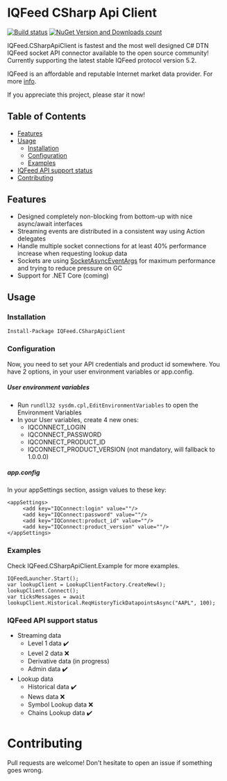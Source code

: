 # IQFeed CSharp Api Client #
[![Build status](https://ci.appveyor.com/api/projects/status/6u1f245xxvkri7s2/branch/master?svg=true)](https://ci.appveyor.com/project/mathpaquette/iqfeed-csharpapiclient/branch/master) [![NuGet Version and Downloads count](https://buildstats.info/nuget/IQFeed.CSharpApiClient)](https://www.nuget.org/packages/IQFeed.CSharpApiClient) 

IQFeed.CSharpApiClient is fastest and the most well designed C# DTN IQFeed socket API connector available to the open source community! Currently supporting the latest stable IQFeed protocol version 5.2.

IQFeed is an affordable and reputable Internet market data provider. For more [info](http://www.iqfeed.net/index.cfm?displayaction=developer&section=main).

If you appreciate this project, please star it now!

## Table of Contents
- [Features](#features)
- [Usage](#usage)
  - [Installation](#installation)
  - [Configuration](#configuration)
  - [Examples](#examples)
- [IQFeed API support status](#iqfeed-api-support-status)
- [Contributing](#contributing)

## Features
- Designed completely non-blocking from bottom-up with nice async/await interfaces
- Streaming events are distributed in a consistent way using Action delegates
- Handle multiple socket connections for at least 40% performance increase when requesting lookup data
- Sockets are using [SocketAsyncEventArgs](https://msdn.microsoft.com/en-us/library/system.net.sockets.socketasynceventargs(v=vs.110).aspx) for maximum performance and trying to reduce pressure on GC
- Support for .NET Core (coming)

## Usage
### Installation
`Install-Package IQFeed.CSharpApiClient`

### Configuration
Now, you need to set your API credentials and product id somewhere. You have 2 options, in your user environment variables or app.config.

##### User environment variables
- Run `rundll32 sysdm.cpl,EditEnvironmentVariables` to open the Environment Variables
- In your User variables, create 4 new ones:
  - IQCONNECT_LOGIN
  - IQCONNECT_PASSWORD
  - IQCONNECT_PRODUCT_ID
  - IQCONNECT_PRODUCT_VERSION (not mandatory, will fallback to 1.0.0.0)

##### app.config
In your appSettings section, assign values to these key:
```
<appSettings>
     <add key="IQConnect:login" value=""/>  
     <add key="IQConnect:password" value=""/>  
     <add key="IQConnect:product_id" value=""/>  
     <add key="IQConnect:product_version" value=""/>  
</appSettings>
```

### Examples
Check IQFeed.CSharpApiClient.Example for more examples.

```
IQFeedLauncher.Start();
var lookupClient = LookupClientFactory.CreateNew();
lookupClient.Connect();
var ticksMessages = await lookupClient.Historical.ReqHistoryTickDatapointsAsync("AAPL", 100);
```

### IQFeed API support status
- Streaming data
  - Level 1 data :heavy_check_mark:
  - Level 2 data :x:
  - Derivative data (in progress)
  - Admin data :heavy_check_mark:
- Lookup data
  - Historical data :heavy_check_mark:
  - News data :x:
  - Symbol Lookup data :x:
  - Chains Lookup data :heavy_check_mark:
 
 # Contributing
 Pull requests are welcome! Don't hesitate to open an issue if something goes wrong.